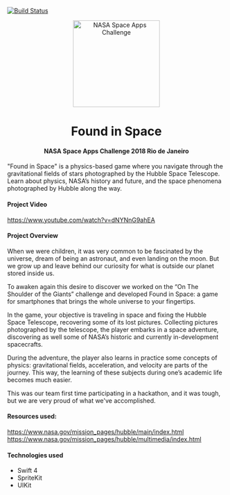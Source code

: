 [![Build Status](https://travis-ci.com/theghostcitizen/NASA_SpaceApps_Found_in_Space.svg?branch=master)](https://travis-ci.com/theghostcitizen/NASA_SpaceApps_Found_in_Space)

<p align="center">
<a href="https://2018.spaceappschallenge.org/">
  <img alt="NASA Space Apps Challenge" width="200" height="200" src="https://scontent-gig2-1.xx.fbcdn.net/v/t1.0-9/41542289_1994013690644567_5469409588941946880_n.png?_nc_cat=111&_nc_ht=scontent-gig2-1.xx&oh=23f4ba75bbd065914bf5f10c07188058&oe=5C4E8097">
  </a>
</p>
<h1 align="center">Found in Space</h1>
<h4 align="center">NASA Space Apps Challenge 2018 Rio de Janeiro</h4>
"Found in Space" is a physics-based game where you navigate through the gravitational fields of stars photographed by the Hubble Space Telescope. Learn about physics, NASA’s history and future, and the space phenomena photographed by Hubble along the way.

#### Project Video
https://www.youtube.com/watch?v=dNYNnG9ahEA

#### Project Overview
When we were children, it was very common to be fascinated by the universe, dream of being an astronaut, and even landing on the moon. But we grow up and leave behind our curiosity for what is outside our planet stored inside us.

To awaken again this desire to discover we worked on the “On The Shoulder of the Giants” challenge and developed Found in Space: a game for smartphones that brings the whole universe to your fingertips.

In the game, your objective is traveling in space and fixing the Hubble Space Telescope, recovering some of its lost pictures. Collecting pictures photographed by the telescope, the player embarks in a space adventure, discovering as well some of NASA’s historic and currently in-development spacecrafts.

During the adventure, the player also learns in practice some concepts of physics: gravitational fields, acceleration, and velocity are parts of the journey. This way, the learning of these subjects during one’s academic life becomes much easier.

This was our team first time participating in a hackathon, and it was tough, but we are very proud of what we've accomplished.

#### Resources used:
https://www.nasa.gov/mission_pages/hubble/main/index.html
https://www.nasa.gov/mission_pages/hubble/multimedia/index.html
#### Technologies used
* Swift 4
* SpriteKit
* UIKit
